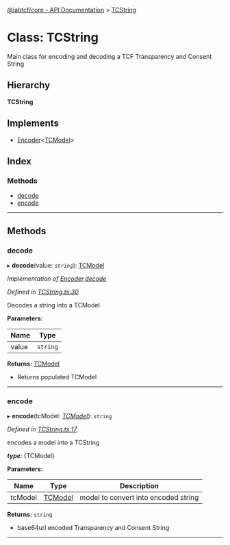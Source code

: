 [@iabtcf/core - API Documentation](../README.md) > [TCString](../classes/tcstring.md)

# Class: TCString

Main class for encoding and decoding a TCF Transparency and Consent String

## Hierarchy

**TCString**

## Implements

* [Encoder](../interfaces/encoder.md)<[TCModel](tcmodel.md)>

## Index

### Methods

* [decode](tcstring.md#decode)
* [encode](tcstring.md#encode)

---

## Methods

<a id="decode"></a>

###  decode

▸ **decode**(value: *`string`*): [TCModel](tcmodel.md)

*Implementation of [Encoder](../interfaces/encoder.md).[decode](../interfaces/encoder.md#decode)*

*Defined in [TCString.ts:30](https://github.com/chrispaterson/iabtcf-es/blob/fa69024/modules/core/src/TCString.ts#L30)*

Decodes a string into a TCModel

**Parameters:**

| Name | Type |
| ------ | ------ |
| value | `string` |

**Returns:** [TCModel](tcmodel.md)
*   Returns populated TCModel

___
<a id="encode"></a>

###  encode

▸ **encode**(tcModel: *[TCModel](tcmodel.md)*): `string`

*Defined in [TCString.ts:17](https://github.com/chrispaterson/iabtcf-es/blob/fa69024/modules/core/src/TCString.ts#L17)*

encodes a model into a TCString

*__type__*: {TCModel}

**Parameters:**

| Name | Type | Description |
| ------ | ------ | ------ |
| tcModel | [TCModel](tcmodel.md) |  model to convert into encoded string |

**Returns:** `string`
*   base64url encoded Transparency and Consent String

___

